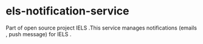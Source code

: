 # els-notification-service
Part of open source project IELS .This service manages notifications (emails , push message) for IELS .

